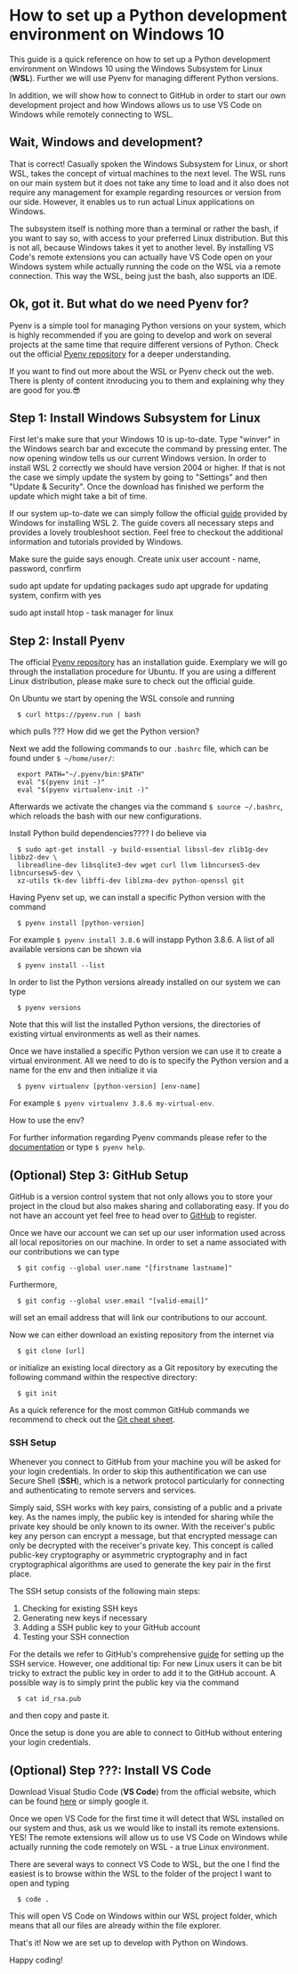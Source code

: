 # How to set up a Python development environment on Windows 10

This guide is a quick reference on how to set up a Python development environment on Windows 10 using the Windows Subsystem for Linux (**WSL**).
Further we will use Pyenv for managing different Python versions.

In addition, we will show how to connect to GitHub in order to start our own development project and how Windows allows us to use VS Code on Windows while remotely connecting to WSL.

## Wait, Windows and development?

That is correct!
Casually spoken the Windows Subsystem for Linux, or short WSL, takes the concept of virtual machines to the next level.
The WSL runs on our main system but it does not take any time to load and it also does not require any management for example regarding resources or version from our side.
However, it enables us to run actual Linux applications on Windows.

The subsystem itself is nothing more than a terminal or rather the bash, if you want to say so, with access to your preferred Linux distribution.
But this is not all, because Windows takes it yet to another level.
By installing VS Code's remote extensions you can actually have VS Code open on your Windows system while actually running the code on the WSL via a remote connection.
This way the WSL, being just the bash, also supports an IDE.

## Ok, got it. But what do we need Pyenv for?

Pyenv is a simple tool for managing Python versions on your system, which is highly recommended if you are going to develop and work on several projects at the same time that require different versions of Python.
Check out the official [Pyenv repository](https://github.com/pyenv/pyenv) for a deeper understanding.

If you want to find out more about the WSL or Pyenv check out the web.
There is plenty of content itnroducing you to them and explaining why they are good for you.😎

## Step 1: Install Windows Subsystem for Linux

First let's make sure that your Windows 10 is up-to-date. Type "winver" in the Windows search bar and excecute the command by pressing enter.
The now opening window tells us our current Windows version.
In order to install WSL 2 correctly we should have version 2004 or higher.
If that is not the case we simply update the system by going to "Settings" and then "Update & Security".
Once the download has finished we perform the update which might take a bit of time.

If our system up-to-date we can simply follow the official [guide](https://docs.microsoft.com/en-us/windows/wsl/install-win10) provided by Windows for installing WSL 2. The guide covers all necessary steps and provides a lovely troubleshoot section.
Feel free to checkout the additional information and tutorials provided by Windows.

Make sure the guide says enough.
Create unix user account - name, password, conrfirm

sudo apt update for updating packages
sudo apt upgrade for updating system, confirm with yes

sudo apt install htop - task manager for linux

## Step 2: Install Pyenv

The official [Pyenv repository](https://github.com/pyenv/pyenv) has an installation guide.
Exemplary we will go through the installation procedure for Ubuntu.
If you are using a different Linux distribution, please make sure to check out the official guide.

On Ubuntu we start by opening the WSL console and running
```
  $ curl https://pyenv.run | bash
```
which pulls ??? How did we get the Python version?

Next we add the following commands to our `.bashrc` file, which can be found under `$ ~/home/user/`:
```
  export PATH="~/.pyenv/bin:$PATH"
  eval "$(pyenv init -)"
  eval "$(pyenv virtualenv-init -)"
```
Afterwards we activate the changes via the command `$ source ~/.bashrc`, which reloads the bash with our new configurations.

Install Python build dependencies????
I do believe via
```
  $ sudo apt-get install -y build-essential libssl-dev zlib1g-dev libbz2-dev \
  libreadline-dev libsqlite3-dev wget curl llvm libncurses5-dev libncursesw5-dev \
  xz-utils tk-dev libffi-dev liblzma-dev python-openssl git
```

Having Pyenv set up, we can install a specific Python version with the command
```
  $ pyenv install [python-version]
```
For example `$ pyenv install 3.8.6` will instapp Python 3.8.6.
A list of all available versions can be shown via
```
  $ pyenv install --list
```
In order to list the Python versions already installed on our system we can type
```
  $ pyenv versions
```
Note that this will list the installed Python versions, the directories of existing virtual environments as well as their names.

Once we have installed a specific Python version we can use it to create a virtual environment.
All we need to do is to specify the Python version and a name for the env and then initialize it via
```
  $ pyenv virtualenv [python-version] [env-name]
```
For example `$ pyenv virtualenv 3.8.6 my-virtual-env`.

How to use the env?

For further information regarding Pyenv commands please refer to the [documentation](https://github.com/pyenv/pyenv) or type `$ pyenv help`.

## (Optional) Step 3: GitHub Setup

GitHub is a version control system that not only allows you to store your project in the cloud but also makes sharing and collaborating easy.
If you do not have an account yet feel free to head over to [GitHub](https://github.com/) to register.

Once we have our account we can set up our user information used across all local repositories on our machine.
In order to set a name associated with our contributions we can type
```
  $ git config --global user.name "[firstname lastname]"
```
Furthermore,
```
  $ git config --global user.email "[valid-email]"
```
will set an email address that will link our contributions to our account.

Now we can either download an existing repository from the internet via
```
  $ git clone [url]
```
or initialize an existing local directory as a Git repository by executing the following command within the respective directory:
```
  $ git init
```

As a quick reference for the most common GitHub commands we recommend to check out the [Git cheat sheet](https://education.github.com/git-cheat-sheet-education.pdf).

### SSH Setup

Whenever you connect to GitHub from your machine you will be asked for your login credentials.
In order to skip this authentification we can use Secure Shell (**SSH**), which is a network protocol particularly for connecting and authenticating to remote servers and services.

Simply said, SSH works with key pairs, consisting of a public and a private key.
As the names imply, the public key is intended for sharing while the private key should be only known to its owner.
With the receiver's public key any person can encrypt a message, but that encrypted message can only be decrypted with the receiver's private key.
This concept is called public-key cryptography or asymmetric cryptography and in fact cryptographical algorithms are used to generate the key pair in the first place.

The SSH setup consists of the following main steps:
1. Checking for existing SSH keys
2. Generating new keys if necessary
3. Adding a SSH public key to your GitHub account
4. Testing your SSH connection

For the details we refer to GitHub's comprehensive [guide](https://docs.github.com/en/free-pro-team@latest/github/authenticating-to-github/connecting-to-github-with-ssh) for setting up the SSH service.
However, one additional tip:
For new Linux users it can be bit tricky to extract the public key in order to add it to the GitHub account.
A possible way is to simply print the public key via the command
```
  $ cat id_rsa.pub
```
and then copy and paste it.

Once the setup is done you are able to connect to GitHub without entering your login credentials.

## (Optional) Step ???: Install VS Code

Download Visual Studio Code (**VS Code**) from the official website, which can be found [here](https://code.visualstudio.com/) or simply google it.

Once we open VS Code for the first time it will detect that WSL installed on our system and thus, ask us we would like to install its remote extensions.
YES!
The remote extensions will allow us to use VS Code on Windows while actually running the code remotely on WSL - a true Linux environment.

There are several ways to connect VS Code to WSL, but the one I find the easiest is to browse within the WSL to the folder of the project I want to open and typing
```
  $ code .
 ```
This will open VS Code on Windows within our WSL project folder, which means that all our files are already within the file explorer.

That's it!
Now we are set up to develop with Python on Windows.

Happy coding!
